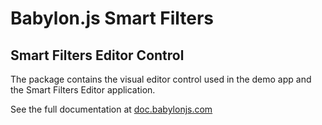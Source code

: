 # Babylon.js Smart Filters

## Smart Filters Editor Control

The package contains the visual editor control used in the demo app and the Smart Filters Editor application.

See the full documentation at [doc.babylonjs.com](https://doc.babylonjs.com/features/featuresDeepDive/smartFilters/)
